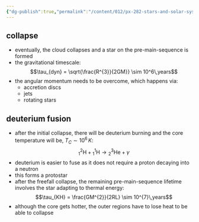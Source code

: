 ```yaml
---
{"dg-publish":true,"permalink":"/content/012/px-282-stars-and-solar-system/term-1-stars/e-stellar-evolution/px-282-e2-protostar/","noteIcon":"1","created":"2025-08-27T13:14:15.653+01:00","updated":"2025-03-28T19:32:22.000+00:00"}
---
```


## collapse
- eventually, the cloud collapses and a star on the pre-main-sequence is formed
- the gravitational timescale: 
$$\tau_{dyn} = \sqrt{\frac{R^{3}}{2GM}} \sim 10^6\,years$$
- the angular momentum needs to be overcome, which happens via:
	- accretion discs
	- jets
	- rotating stars
## deuterium fusion
- after the initial collapse, there will be deuterium burning and the core temperature will be, $T_{C}\sim10^{6}\,K:$ 
$${}^{2}_{1} \text{H} + {}^{1}_{1} \text{H} \to {}^{3}_{2} \text{He} + \gamma$$
- deuterium is easier to fuse as it does not require a proton decaying into a neutron
- this forms a protostar
- after the freefall collapse, the remaining pre-main-sequence lifetime involves the star adapting to thermal energy: 
$$\tau_{KH} = \frac{GM^{2}}{2RL} \sim 10^{7}\,years$$
- although the core gets hotter, the outer regions have to lose heat to be able to collapse